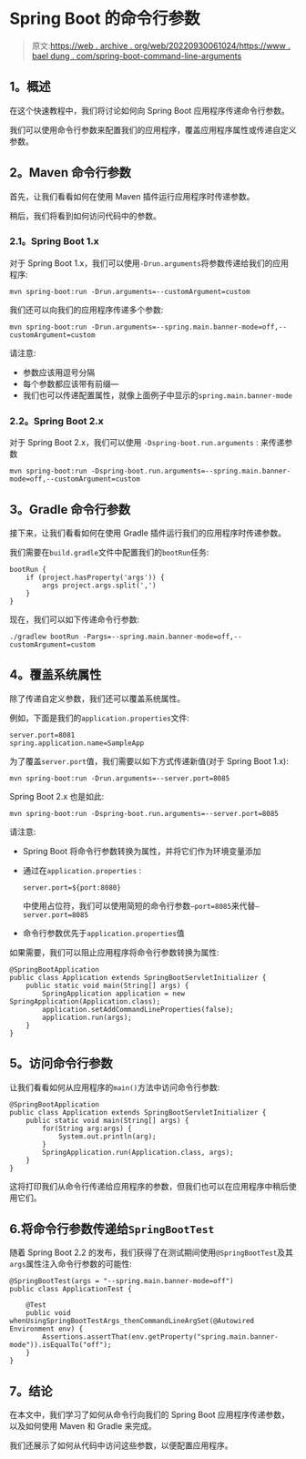 # Spring Boot 的命令行参数

> 原文:[https://web . archive . org/web/20220930061024/https://www . bael dung . com/spring-boot-command-line-arguments](https://web.archive.org/web/20220930061024/https://www.baeldung.com/spring-boot-command-line-arguments)

## **1。概述**

在这个快速教程中，我们将讨论如何向 Spring Boot 应用程序传递命令行参数。

我们可以使用命令行参数来配置我们的应用程序，覆盖应用程序属性或传递自定义参数。

## **2。Maven 命令行参数**

首先，让我们看看如何在使用 Maven 插件运行应用程序时传递参数。

稍后，我们将看到如何访问代码中的参数。

### **2.1。Spring Boot 1.x**

对于 Spring Boot 1.x，我们可以使用`-Drun.arguments`将参数传递给我们的应用程序:

```
mvn spring-boot:run -Drun.arguments=--customArgument=custom
```

我们还可以向我们的应用程序传递多个参数:

```
mvn spring-boot:run -Drun.arguments=--spring.main.banner-mode=off,--customArgument=custom
```

请注意:

*   参数应该用逗号分隔
*   每个参数都应该带有前缀—
*   我们也可以传递配置属性，就像上面例子中显示的`spring.main.banner-mode`

### **2.2。Spring Boot 2.x**

对于 Spring Boot 2.x，我们可以使用 `-Dspring-boot.run.arguments` : 来传递参数

```
mvn spring-boot:run -Dspring-boot.run.arguments=--spring.main.banner-mode=off,--customArgument=custom
```

## **3。Gradle 命令行参数**

接下来，让我们看看如何在使用 Gradle 插件运行我们的应用程序时传递参数。

我们需要在`build.gradle`文件中配置我们的`bootRun`任务:

```
bootRun {
    if (project.hasProperty('args')) {
        args project.args.split(',')
    }
}
```

现在，我们可以如下传递命令行参数:

```
./gradlew bootRun -Pargs=--spring.main.banner-mode=off,--customArgument=custom
```

## **4。覆盖系统属性**

除了传递自定义参数，我们还可以覆盖系统属性。

例如，下面是我们的`application.properties`文件:

```
server.port=8081
spring.application.name=SampleApp
```

为了覆盖`server.port`值，我们需要以如下方式传递新值(对于 Spring Boot 1.x):

```
mvn spring-boot:run -Drun.arguments=--server.port=8085
```

Spring Boot 2.x 也是如此:

```
mvn spring-boot:run -Dspring-boot.run.arguments=--server.port=8085
```

请注意:

*   Spring Boot 将命令行参数转换为属性，并将它们作为环境变量添加
*   通过在`application.properties` :

    ```
    server.port=${port:8080}
    ```

    中使用占位符，我们可以使用简短的命令行参数`–port=8085`来代替`–server.port=8085`
*   命令行参数优先于`application.properties`值

如果需要，我们可以阻止应用程序将命令行参数转换为属性:

```
@SpringBootApplication
public class Application extends SpringBootServletInitializer {
    public static void main(String[] args) {
        SpringApplication application = new SpringApplication(Application.class);
        application.setAddCommandLineProperties(false);
        application.run(args);
    }
}
```

## **5。访问命令行参数**

让我们看看如何从应用程序的`main()`方法中访问命令行参数:

```
@SpringBootApplication
public class Application extends SpringBootServletInitializer {
    public static void main(String[] args) {
        for(String arg:args) {
            System.out.println(arg);
        }
        SpringApplication.run(Application.class, args);
    }
}
```

这将打印我们从命令行传递给应用程序的参数，但我们也可以在应用程序中稍后使用它们。

## 6.将**命令行参数传递给`SpringBootTest`**

随着 Spring Boot 2.2 的发布，我们获得了在测试期间使用`@SpringBootTest`及其`args`属性注入命令行参数的可能性:

```
@SpringBootTest(args = "--spring.main.banner-mode=off")
public class ApplicationTest {

    @Test
    public void whenUsingSpringBootTestArgs_thenCommandLineArgSet(@Autowired Environment env) {
        Assertions.assertThat(env.getProperty("spring.main.banner-mode")).isEqualTo("off");
    }
}
```

## **7。结论**

在本文中，我们学习了如何从命令行向我们的 Spring Boot 应用程序传递参数，以及如何使用 Maven 和 Gradle 来完成。

我们还展示了如何从代码中访问这些参数，以便配置应用程序。